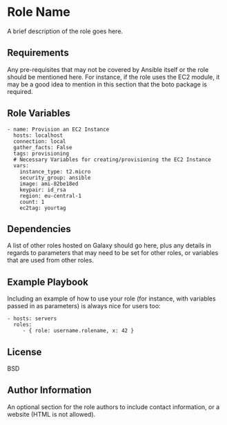 Role Name
=========

A brief description of the role goes here.

Requirements
------------

Any pre-requisites that may not be covered by Ansible itself or the role should be mentioned here. For instance, if the role uses the EC2 module, it may be a good idea to mention in this section that the boto package is required.

Role Variables
--------------

```
- name: Provision an EC2 Instance
  hosts: localhost
  connection: local
  gather_facts: False
  tags: provisioning
  # Necessary Variables for creating/provisioning the EC2 Instance
  vars:
    instance_type: t2.micro
    security_group: ansible
    image: ami-82be18ed
    keypair: id_rsa
    region: eu-central-1
    count: 1
    ec2tag: yourtag
```
Dependencies
------------

A list of other roles hosted on Galaxy should go here, plus any details in regards to parameters that may need to be set for other roles, or variables that are used from other roles.

Example Playbook
----------------

Including an example of how to use your role (for instance, with variables passed in as parameters) is always nice for users too:

    - hosts: servers
      roles:
         - { role: username.rolename, x: 42 }

License
-------

BSD

Author Information
------------------

An optional section for the role authors to include contact information, or a website (HTML is not allowed).
